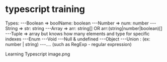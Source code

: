 # typescript training

Types:
---Boolean => boolName: boolean
---Number => num: number
---String => str: string
---Array => arr: string[] OR arr:(string|number|boolean)[] 
---Tuple => array but knows how many elements and type for specific indexes
---Enum
---Void
---Null & undefined
---Object
---Union : (ex: number | string)
---.... (such as RegExp - regular expression)

Learning Typescript
image.png 
